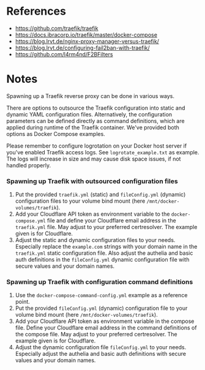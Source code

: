 # References

- https://github.com/traefik/traefik
- https://docs.ibracorp.io/traefik/master/docker-compose
- https://blog.lrvt.de/nginx-proxy-manager-versus-traefik/
- https://blog.lrvt.de/configuring-fail2ban-with-traefik/
- https://github.com/l4rm4nd/F2BFilters

# Notes

Spawning up a Traefik reverse proxy can be done in various ways. 

There are options to outsource the Traefik configuration into static and dynamic YAML configuration files. Alternatively, the configuration parameters can be defined directly as command definitions, which are applied during runtime of the Traefik container. We've provided both options as Docker Compose examples.

Please remember to configure logrotation on your Docker host server if you've enabled Traefik access logs. See `logrotate_example.txt` as example. The logs will increase in size and may cause disk space issues, if not handled properly.

### Spawning up Traefik with outsourced configuration files

1. Put the provided `traefik.yml` (static) and `fileConfig.yml` (dynamic) configuration files to your volume bind mount (here `/mnt/docker-volumes/traefik`). 
2. Add your Cloudflare API token as environment variable to the `docker-compose.yml` file and define your Cloudflare email address in the `traefik.yml` file. May adjust to your preferred certresolver. The example given is for Cloudflare.
3. Adjust the static and dynamic configuration files to your needs. Especially replace the `example.com` strings with your domain name in the `traefik.yml` static configuration file. Also adjust the authelia and basic auth definitions in the `fileConfig.yml` dynamic configuration file with secure values and your domain names.

### Spawning up Traefik with configuration command definitions

1. Use the `docker-compose-command-config.yml` example as a reference point.
2. Put the provided `fileConfig.yml` (dynamic) configuration file to your volume bind mount (here `/mnt/docker-volumes/traefik`).
3. Add your Cloudflare API token as environment variable in the compose file. Define your Cloudflare email address in the command definitions of the compose file. May adjust to your preferred certresolver. The example given is for Cloudflare.
4. Adjust the dynamic configuration file `fileConfig.yml` to your needs. Especially adjust the authelia and basic auth definitions with secure values and your domain names.
